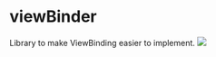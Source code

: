 # viewBinder
Library to make ViewBinding easier to implement.
[![](https://jitpack.io/v/potatocandie/viewBinder.svg)](https://jitpack.io/#potatocandie/viewBinder)
